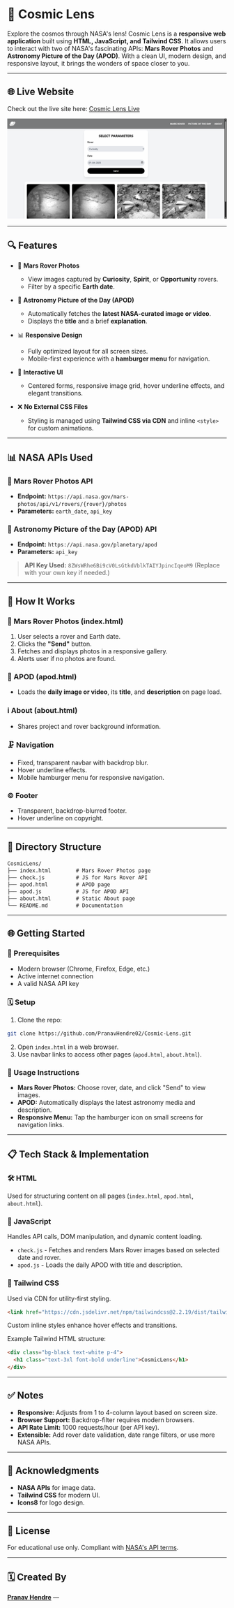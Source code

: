 # 🌌 Cosmic Lens

Explore the cosmos through NASA's lens! Cosmic Lens is a **responsive web application** built using **HTML, JavaScript, and Tailwind CSS**. It allows users to interact with two of NASA's fascinating APIs: **Mars Rover Photos** and **Astronomy Picture of the Day (APOD)**. With a clean UI, modern design, and responsive layout, it brings the wonders of space closer to you.

---

## 🌐 Live Website

Check out the live site here: [Cosmic Lens Live](https://pranavhendre02.github.io/Cosmic-Lens/)

![Website Screenshot](https://github.com/PranavHendre02/Cosmic-Lens/blob/8cffafbd0cbbb88dd309d53d2a542a4b5df8aa26/Cosmic%20Lens.png)

---

## 🔍 Features

* 🚐 **Mars Rover Photos**

  * View images captured by **Curiosity**, **Spirit**, or **Opportunity** rovers.
  * Filter by a specific **Earth date**.

* 🌌 **Astronomy Picture of the Day (APOD)**

  * Automatically fetches the **latest NASA-curated image or video**.
  * Displays the **title** and a brief **explanation**.

* 📊 **Responsive Design**

  * Fully optimized layout for all screen sizes.
  * Mobile-first experience with a **hamburger menu** for navigation.

* 🔄 **Interactive UI**

  * Centered forms, responsive image grid, hover underline effects, and elegant transitions.

* ❌ **No External CSS Files**

  * Styling is managed using **Tailwind CSS via CDN** and inline `<style>` for custom animations.

---

## 📊 NASA APIs Used

### 🚀 Mars Rover Photos API

* **Endpoint:** `https://api.nasa.gov/mars-photos/api/v1/rovers/{rover}/photos`
* **Parameters:** `earth_date`, `api_key`

### 🌟 Astronomy Picture of the Day (APOD) API

* **Endpoint:** `https://api.nasa.gov/planetary/apod`
* **Parameters:** `api_key`

> **API Key Used:** `8ZWsWRhe6Bi9cV0LsGtkdVblkTAIYJpincIqeoM9` (Replace with your own key if needed.)

---

## 📖 How It Works

### 📸 Mars Rover Photos (index.html)

1. User selects a rover and Earth date.
2. Clicks the **"Send"** button.
3. Fetches and displays photos in a responsive gallery.
4. Alerts user if no photos are found.

### 📰 APOD (apod.html)

* Loads the **daily image or video**, its **title**, and **description** on page load.

### ℹ️ About (about.html)

* Shares project and rover background information.

### 🗜️ Navigation

* Fixed, transparent navbar with backdrop blur.
* Hover underline effects.
* Mobile hamburger menu for responsive navigation.

### © Footer

* Transparent, backdrop-blurred footer.
* Hover underline on copyright.

---

## 📂 Directory Structure

```
CosmicLens/
├── index.html        # Mars Rover Photos page
├── check.js          # JS for Mars Rover API
├── apod.html         # APOD page
├── apod.js           # JS for APOD API
├── about.html        # Static About page
└── README.md         # Documentation
```

---

## 🌐 Getting Started

### 🚪 Prerequisites

* Modern browser (Chrome, Firefox, Edge, etc.)
* Active internet connection
* A valid NASA API key

### 🗓️ Setup

1. Clone the repo:

```bash
git clone https://github.com/PranavHendre02/Cosmic-Lens.git
```

2. Open `index.html` in a web browser.
3. Use navbar links to access other pages (`apod.html`, `about.html`).

### 🔹 Usage Instructions

* **Mars Rover Photos:** Choose rover, date, and click "Send" to view images.
* **APOD:** Automatically displays the latest astronomy media and description.
* **Responsive Menu:** Tap the hamburger icon on small screens for navigation links.

---

## 📋 Tech Stack & Implementation

### 🛠️ HTML

Used for structuring content on all pages (`index.html`, `apod.html`, `about.html`).

### 🔌 JavaScript

Handles API calls, DOM manipulation, and dynamic content loading.

* `check.js` - Fetches and renders Mars Rover images based on selected date and rover.
* `apod.js` - Loads the daily APOD with title and description.

### 🎨 Tailwind CSS

Used via CDN for utility-first styling.

```html
<link href="https://cdn.jsdelivr.net/npm/tailwindcss@2.2.19/dist/tailwind.min.css" rel="stylesheet">
```

Custom inline styles enhance hover effects and transitions.

Example Tailwind HTML structure:

```html
<div class="bg-black text-white p-4">
  <h1 class="text-3xl font-bold underline">CosmicLens</h1>
</div>
```

---

## ✅ Notes

* **Responsive:** Adjusts from 1 to 4-column layout based on screen size.
* **Browser Support:** Backdrop-filter requires modern browsers.
* **API Rate Limit:** 1000 requests/hour (per API key).
* **Extensible:** Add rover date validation, date range filters, or use more NASA APIs.

---

## 👥 Acknowledgments

* **NASA APIs** for image data.
* **Tailwind CSS** for modern UI.
* **Icons8** for logo design.

---

## 📄 License

For educational use only. Compliant with [NASA's API terms](https://api.nasa.gov/).

---

## 🗓️ Created By

**[Pranav Hendre](https://github.com/PranavHendre02)** — 
